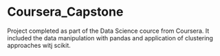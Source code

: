 # Coursera_Capstone
Project completed as part of the Data Science cource from Coursera.
It included the data manipulation with pandas and application of clustering approaches witj scikit.
